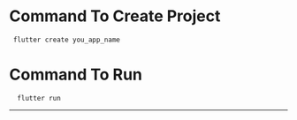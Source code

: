 # Command To Create Project
     flutter create you_app_name
# Command To Run
      flutter run
--------------------------------------
